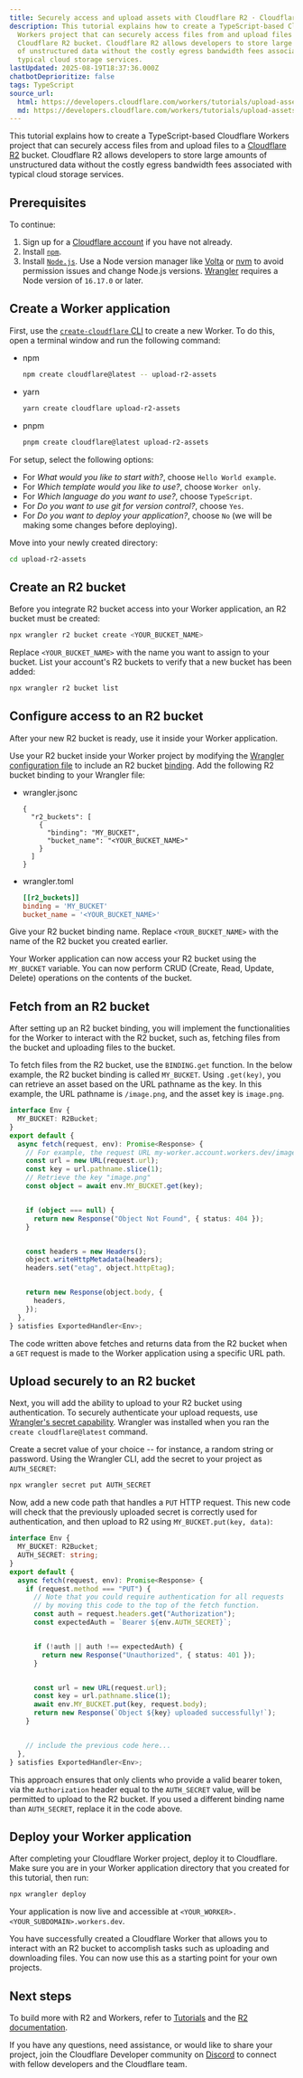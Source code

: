 ```yaml
---
title: Securely access and upload assets with Cloudflare R2 · Cloudflare Workers docs
description: This tutorial explains how to create a TypeScript-based Cloudflare
  Workers project that can securely access files from and upload files to a
  Cloudflare R2 bucket. Cloudflare R2 allows developers to store large amounts
  of unstructured data without the costly egress bandwidth fees associated with
  typical cloud storage services.
lastUpdated: 2025-08-19T18:37:36.000Z
chatbotDeprioritize: false
tags: TypeScript
source_url:
  html: https://developers.cloudflare.com/workers/tutorials/upload-assets-with-r2/
  md: https://developers.cloudflare.com/workers/tutorials/upload-assets-with-r2/index.md
---
```


This tutorial explains how to create a TypeScript-based Cloudflare Workers project that can securely access files from and upload files to a [Cloudflare R2](https://developers.cloudflare.com/r2/) bucket. Cloudflare R2 allows developers to store large amounts of unstructured data without the costly egress bandwidth fees associated with typical cloud storage services.

## Prerequisites

To continue:

1. Sign up for a [Cloudflare account](https://dash.cloudflare.com/sign-up/workers-and-pages) if you have not already.
2. Install [`npm`](https://docs.npmjs.com/getting-started).
3. Install [`Node.js`](https://nodejs.org/en/). Use a Node version manager like [Volta](https://volta.sh/) or [nvm](https://github.com/nvm-sh/nvm) to avoid permission issues and change Node.js versions. [Wrangler](https://developers.cloudflare.com/workers/wrangler/install-and-update/) requires a Node version of `16.17.0` or later.

## Create a Worker application

First, use the [`create-cloudflare` CLI](https://github.com/cloudflare/workers-sdk/tree/main/packages/create-cloudflare) to create a new Worker. To do this, open a terminal window and run the following command:

* npm

  ```sh
  npm create cloudflare@latest -- upload-r2-assets
  ```

* yarn

  ```sh
  yarn create cloudflare upload-r2-assets
  ```

* pnpm

  ```sh
  pnpm create cloudflare@latest upload-r2-assets
  ```

For setup, select the following options:

* For *What would you like to start with?*, choose `Hello World example`.
* For *Which template would you like to use?*, choose `Worker only`.
* For *Which language do you want to use?*, choose `TypeScript`.
* For *Do you want to use git for version control?*, choose `Yes`.
* For *Do you want to deploy your application?*, choose `No` (we will be making some changes before deploying).

Move into your newly created directory:

```sh
cd upload-r2-assets
```

## Create an R2 bucket

Before you integrate R2 bucket access into your Worker application, an R2 bucket must be created:

```sh
npx wrangler r2 bucket create <YOUR_BUCKET_NAME>
```

Replace `<YOUR_BUCKET_NAME>` with the name you want to assign to your bucket. List your account's R2 buckets to verify that a new bucket has been added:

```sh
npx wrangler r2 bucket list
```

## Configure access to an R2 bucket

After your new R2 bucket is ready, use it inside your Worker application.

Use your R2 bucket inside your Worker project by modifying the [Wrangler configuration file](https://developers.cloudflare.com/workers/wrangler/configuration/) to include an R2 bucket [binding](https://developers.cloudflare.com/workers/runtime-apis/bindings/). Add the following R2 bucket binding to your Wrangler file:

* wrangler.jsonc

  ```jsonc
  {
    "r2_buckets": [
      {
        "binding": "MY_BUCKET",
        "bucket_name": "<YOUR_BUCKET_NAME>"
      }
    ]
  }
  ```

* wrangler.toml

  ```toml
  [[r2_buckets]]
  binding = 'MY_BUCKET'
  bucket_name = '<YOUR_BUCKET_NAME>'
  ```

Give your R2 bucket binding name. Replace `<YOUR_BUCKET_NAME>` with the name of the R2 bucket you created earlier.

Your Worker application can now access your R2 bucket using the `MY_BUCKET` variable. You can now perform CRUD (Create, Read, Update, Delete) operations on the contents of the bucket.

## Fetch from an R2 bucket

After setting up an R2 bucket binding, you will implement the functionalities for the Worker to interact with the R2 bucket, such as, fetching files from the bucket and uploading files to the bucket.

To fetch files from the R2 bucket, use the `BINDING.get` function. In the below example, the R2 bucket binding is called `MY_BUCKET`. Using `.get(key)`, you can retrieve an asset based on the URL pathname as the key. In this example, the URL pathname is `/image.png`, and the asset key is `image.png`.

```ts
interface Env {
  MY_BUCKET: R2Bucket;
}
export default {
  async fetch(request, env): Promise<Response> {
    // For example, the request URL my-worker.account.workers.dev/image.png
    const url = new URL(request.url);
    const key = url.pathname.slice(1);
    // Retrieve the key "image.png"
    const object = await env.MY_BUCKET.get(key);


    if (object === null) {
      return new Response("Object Not Found", { status: 404 });
    }


    const headers = new Headers();
    object.writeHttpMetadata(headers);
    headers.set("etag", object.httpEtag);


    return new Response(object.body, {
      headers,
    });
  },
} satisfies ExportedHandler<Env>;
```

The code written above fetches and returns data from the R2 bucket when a `GET` request is made to the Worker application using a specific URL path.

## Upload securely to an R2 bucket

Next, you will add the ability to upload to your R2 bucket using authentication. To securely authenticate your upload requests, use [Wrangler's secret capability](https://developers.cloudflare.com/workers/wrangler/commands/#secret). Wrangler was installed when you ran the `create cloudflare@latest` command.

Create a secret value of your choice -- for instance, a random string or password. Using the Wrangler CLI, add the secret to your project as `AUTH_SECRET`:

```sh
npx wrangler secret put AUTH_SECRET
```

Now, add a new code path that handles a `PUT` HTTP request. This new code will check that the previously uploaded secret is correctly used for authentication, and then upload to R2 using `MY_BUCKET.put(key, data)`:

```ts
interface Env {
  MY_BUCKET: R2Bucket;
  AUTH_SECRET: string;
}
export default {
  async fetch(request, env): Promise<Response> {
    if (request.method === "PUT") {
      // Note that you could require authentication for all requests
      // by moving this code to the top of the fetch function.
      const auth = request.headers.get("Authorization");
      const expectedAuth = `Bearer ${env.AUTH_SECRET}`;


      if (!auth || auth !== expectedAuth) {
        return new Response("Unauthorized", { status: 401 });
      }


      const url = new URL(request.url);
      const key = url.pathname.slice(1);
      await env.MY_BUCKET.put(key, request.body);
      return new Response(`Object ${key} uploaded successfully!`);
    }


    // include the previous code here...
  },
} satisfies ExportedHandler<Env>;
```

This approach ensures that only clients who provide a valid bearer token, via the `Authorization` header equal to the `AUTH_SECRET` value, will be permitted to upload to the R2 bucket. If you used a different binding name than `AUTH_SECRET`, replace it in the code above.

## Deploy your Worker application

After completing your Cloudflare Worker project, deploy it to Cloudflare. Make sure you are in your Worker application directory that you created for this tutorial, then run:

```sh
npx wrangler deploy
```

Your application is now live and accessible at `<YOUR_WORKER>.<YOUR_SUBDOMAIN>.workers.dev`.

You have successfully created a Cloudflare Worker that allows you to interact with an R2 bucket to accomplish tasks such as uploading and downloading files. You can now use this as a starting point for your own projects.

## Next steps

To build more with R2 and Workers, refer to [Tutorials](https://developers.cloudflare.com/workers/tutorials/) and the [R2 documentation](https://developers.cloudflare.com/r2/).

If you have any questions, need assistance, or would like to share your project, join the Cloudflare Developer community on [Discord](https://discord.cloudflare.com) to connect with fellow developers and the Cloudflare team.

